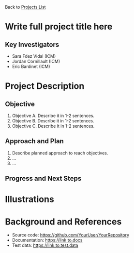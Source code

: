 Back to [Projects List](../../README.md#ProjectsList)

# Write full project title here

## Key Investigators

- Sara Fdez Vidal (ICM)
- Jordan Cornillault (ICM)
- Eric Bardinet (ICM)

# Project Description

<!-- Add a short paragraph describing the project. -->

## Objective

1. Objective A. Describe it in 1-2 sentences.
1. Objective B. Describe it in 1-2 sentences.
1. Objective C. Describe it in 1-2 sentences.

## Approach and Plan

1. Describe planned approach to reach objectives.
1. ...
1. ...

## Progress and Next Steps

<!--Describe progress and next steps in a few bullet points as you are making progress.-->

# Illustrations

<!--Add pictures and links to videos that demonstrate what has been accomplished.-->

<!--![Description of picture](Example2.jpg)-->

<!--![Some more images](Example2.jpg)-->

# Background and References

<!--Use this space for information that may help people better understand your project, like links to papers, source code, or data.-->

- Source code: https://github.com/YourUser/YourRepository
- Documentation: https://link.to.docs
- Test data: https://link.to.test.data

